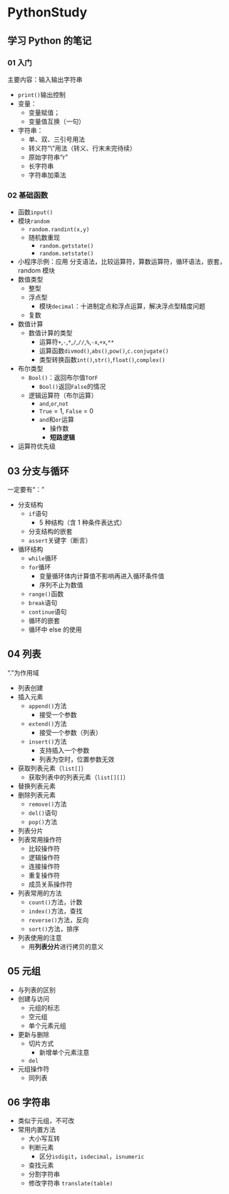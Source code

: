 # PythonStudy

## 学习 Python 的笔记

### 01 入门

主要内容：输入输出字符串

- `print()`输出控制
- 变量：
  - 变量赋值；
  - 变量值互换（一句）
- 字符串：
  - 单、双、三引号用法
  - 转义符“\”用法（转义、行末未完待续）
  - 原始字符串“r”
  - 长字符串
  - 字符串加乘法

### 02 基础函数

- 函数`input()`
- 模块`random`
  - `random.randint(x,y)`
  - 随机数重现
    - `random.getstate()`
    - `random.setstate()`
- 小程序示例：应用 分支语法，比较运算符，算数运算符，循环语法，嵌套，random 模块
- 数值类型
  - 整型
  - 浮点型
    - 模块`decimal`：十进制定点和浮点运算，解决浮点型精度问题
  - 复数
- 数值计算
  - 数值计算的类型
    - 运算符`+`,`-`,`*`,`/`,`//`,`%`,`-x`,`+x`,`**`
    - 运算函数`divmod()`,`abs()`,`pow()`,`c.conjugate()`
    - 类型转换函数`int()`,`str()`,`float()`,`complex()`
- 布尔类型
  - `Bool()`：返回布尔值`T`or`F`
    - `Bool()`返回`False`的情况
  - 逻辑运算符（布尔运算）
    - `and`,`or`,`not`
    - `True` = 1, `False` = 0
    - `and`和`or`运算
      - 操作数
      - **短路逻辑**
- 运算符优先级

## 03 分支与循环

一定要有“：”

- 分支结构
  - `if`语句
    - 5 种结构（含 1 种条件表达式）
  - 分支结构的嵌套
  - `assert`关键字（断言）
- 循环结构
  - `while`循环
  - `for`循环
    - 变量循环体内计算值不影响再进入循环条件值
    - 序列不止为数值
  - `range()`函数
  - `break`语句
  - `continue`语句
  - 循环的嵌套
  - 循环中 else 的使用

## 04 列表

“.”为作用域

- 列表创建
- 插入元素
  - `append()`方法
    - 接受一个参数
  - `extend()`方法
    - 接受一个参数（列表）
  - `insert()`方法
    - 支持插入一个参数
    - 列表为空时，位置参数无效
- 获取列表元素（`list[]`）
  - 获取列表中的列表元素（`list[][]`）
- 替换列表元素
- 删除列表元素
  - `remove()`方法
  - `del()`语句
  - `pop()`方法
- 列表分片
- 列表常用操作符
  - 比较操作符
  - 逻辑操作符
  - 连接操作符
  - 重复操作符
  - 成员关系操作符
- 列表常用的方法
  - `count()`方法，计数
  - `index()`方法，查找
  - `reverse()`方法，反向
  - `sort()`方法，排序
- 列表使用的注意
  - 用**列表分片**进行拷贝的意义

## 05 元组

- 与列表的区别
- 创建与访问
  - 元组的标志
  - 空元组
  - 单个元素元组
- 更新与删除
  - 切片方式
    - 新增单个元素注意
  - `del`
- 元组操作符
  - 同列表

## 06 字符串

- 类似于元组，不可改
- 常用内置方法
  - 大小写互转
  - 判断元素
    - 区分`isdigit`，`isdecimal`，`isnumeric`
  - 查找元素
  - 分割字符串
  - 修改字符串
    `translate(table)`
